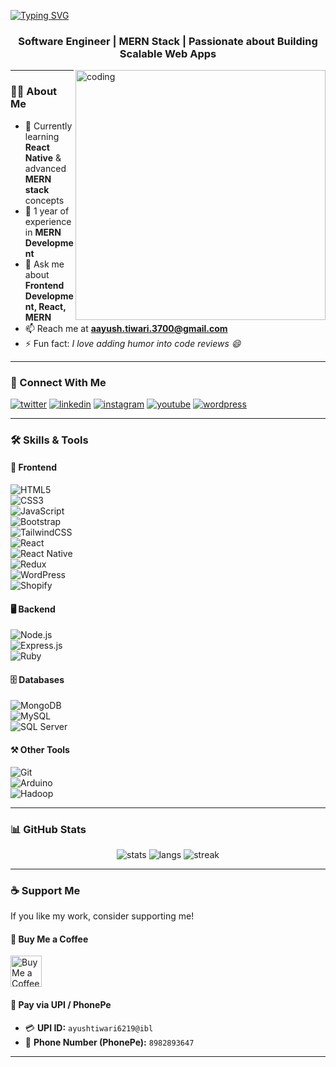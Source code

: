 <!-- Animated Typing Header -->
[![Typing SVG](https://readme-typing-svg.herokuapp.com?size=30&duration=4000&color=36BCF7&center=true&vCenter=true&width=800&lines=Hi+👋,+I'm+Ayush+Tiwari;Software+Engineer+💻;MERN+Stack+Developer;Frontend+%7C+Backend+%7C+Fullstack)](https://github.com/ayushtiwarigit)

<h3 align="center">Software Engineer | MERN Stack | Passionate about Building Scalable Web Apps</h3>

<img align="right" alt="coding" width="400" src="https://encrypted-tbn0.gstatic.com/images?q=tbn:ANd9GcS0XlWQdSfXoVTBQGNvlnf060Nkxdp47TIMAQ&usqp=CAU" />

---

### 👨‍💻 About Me  
- 🌱 Currently learning **React Native** & advanced **MERN stack** concepts  
- 💼 1 year of experience in **MERN Development**  
- 💬 Ask me about **Frontend Development, React, MERN**  
- 📫 Reach me at **aayush.tiwari.3700@gmail.com**  
- ⚡ Fun fact: *I love adding humor into code reviews 😄*  

---

### 🤝 Connect With Me  
<p align="left">
<a href="https://x.com/ayush_tiwari_ji" target="blank"><img src="https://img.shields.io/badge/Twitter-1DA1F2?logo=twitter&style=for-the-badge&logoColor=white" alt="twitter"/></a>
<a href="https://www.linkedin.com/in/ayush-tiwari-ji/" target="blank"><img src="https://img.shields.io/badge/LinkedIn-0077B5?logo=linkedin&style=for-the-badge&logoColor=white" alt="linkedin"/></a>
<a href="https://www.instagram.com/ayush_tiwari_ji" target="blank"><img src="https://img.shields.io/badge/Instagram-E4405F?logo=instagram&style=for-the-badge&logoColor=white" alt="instagram"/></a>
<a href="https://www.youtube.com/@ayushtiwariji6219" target="blank"><img src="https://img.shields.io/badge/YouTube-FF0000?logo=youtube&style=for-the-badge&logoColor=white" alt="youtube"/></a>
<a href="https://ayushtiwariji62.wordpress.com/" target="blank"><img src="https://img.shields.io/badge/WordPress-21759B?logo=wordpress&style=for-the-badge&logoColor=white" alt="wordpress"/></a>
</p>

---

### 🛠️ Skills & Tools  

#### 🚀 Frontend  
![HTML5](https://img.shields.io/badge/HTML5-E34F26?style=for-the-badge&logo=html5&logoColor=white)  
![CSS3](https://img.shields.io/badge/CSS3-1572B6?style=for-the-badge&logo=css3&logoColor=white)  
![JavaScript](https://img.shields.io/badge/JavaScript-F7DF1E?style=for-the-badge&logo=javascript&logoColor=black)  
![Bootstrap](https://img.shields.io/badge/Bootstrap-7952B3?style=for-the-badge&logo=bootstrap&logoColor=white)  
![TailwindCSS](https://img.shields.io/badge/TailwindCSS-38B2AC?style=for-the-badge&logo=tailwind-css&logoColor=white)  
![React](https://img.shields.io/badge/React-61DAFB?style=for-the-badge&logo=react&logoColor=black)  
![React Native](https://img.shields.io/badge/React_Native-20232A?style=for-the-badge&logo=react&logoColor=61DAFB)  
![Redux](https://img.shields.io/badge/Redux-593D88?style=for-the-badge&logo=redux&logoColor=white)  
![WordPress](https://img.shields.io/badge/WordPress-21759B?style=for-the-badge&logo=wordpress&logoColor=white)  
![Shopify](https://img.shields.io/badge/Shopify-7AB55C?style=for-the-badge&logo=shopify&logoColor=white)  

#### 🖥️ Backend  
![Node.js](https://img.shields.io/badge/Node.js-339933?style=for-the-badge&logo=node.js&logoColor=white)  
![Express.js](https://img.shields.io/badge/Express.js-000000?style=for-the-badge&logo=express&logoColor=white)  
![Ruby](https://img.shields.io/badge/Ruby-CC342D?style=for-the-badge&logo=ruby&logoColor=white)  

#### 🗄️ Databases  
![MongoDB](https://img.shields.io/badge/MongoDB-4EA94B?style=for-the-badge&logo=mongodb&logoColor=white)  
![MySQL](https://img.shields.io/badge/MySQL-005C84?style=for-the-badge&logo=mysql&logoColor=white)  
![SQL Server](https://img.shields.io/badge/SQL_Server-CC2927?style=for-the-badge&logo=microsoftsqlserver&logoColor=white)  

#### ⚒️ Other Tools  
![Git](https://img.shields.io/badge/Git-F05033?style=for-the-badge&logo=git&logoColor=white)  
![Arduino](https://img.shields.io/badge/Arduino-00979D?style=for-the-badge&logo=arduino&logoColor=white)  
![Hadoop](https://img.shields.io/badge/Hadoop-FFDB00?style=for-the-badge&logo=apachehadoop&logoColor=black)  

---

### 📊 GitHub Stats  
<p align="center">
  <img src="https://github-readme-stats.vercel.app/api?username=ayushtiwarigit&show_icons=true&theme=radical" alt="stats" />
  <img src="https://github-readme-stats.vercel.app/api/top-langs/?username=ayushtiwarigit&layout=compact&theme=radical" alt="langs" />
  <img src="https://github-readme-streak-stats.herokuapp.com?user=ayushtiwarigit&theme=radical" alt="streak" />
</p>

---

### ☕ Support Me  
If you like my work, consider supporting me!  

#### 🔗 Buy Me a Coffee  
<a href="https://buymeacoffee.com/ayushtiwariji" target="_blank">
  <img src="https://cdn.buymeacoffee.com/buttons/v2/default-yellow.png" height="50" alt="Buy Me a Coffee" />
</a>  

#### 📲 Pay via UPI / PhonePe  

- 💳 **UPI ID:** `ayushtiwari6219@ibl`  
- 📱 **Phone Number (PhonePe):** `8982893647`  

---
